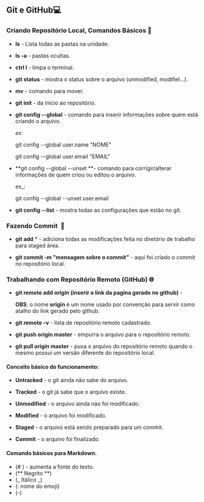 ##  Git e GitHub:computer:



### Criando Repositório Local, Comandos Básicos :newspaper:

- **ls**  - Lista todas as pastas na unidade.

- **ls -a** - pastas ocultas.

- **ctrl l** - limpa o terminal.

- **git status** - mostra o status  sobre o arquivo (unmodified, modifiel...).

- **mv** - comando para mover.

- **git init** - da início ao repositório.

- **git config --global** - comando para inserir informações sobre quem está criando o arquivo.

  _ex_: 

  git config --global user.name "NOME"

  git config --global user.email "EMAIL"

- **git config --global --unset **- comando para corrigir/alterar informações de quem criou ou editou o arquivo.

  ex_:

  git config --global --unset  user.email

- **git config --list** - mostra todas as configurações que estão no git.

  

### Fazendo Commit​ ​ :file_folder:

- **git add** * - adiciona todas as modificações feita no diretório de trabalho para staged área.

- **git commit -m "mensagem sobre o commit"** - aqui foi criado o commit no repositório local.

  

### Trabalhando com Repositório Remoto (GitHub) :globe_with_meridians:

- **git remote add origin (inserir o link da pagina gerado no github)**  -

  **OBS**: o nome **origin** é um nome usado por convenção para servir como atalho do link gerado pelo github.

- **git remote -v** - lista de repositório remoto cadastrado.

- **git push origin master** -  empurra o arquivo para o repositório remoto.

- **git pull origin master** - puxa o arquivo do repositório remoto quando o mesmo possui um versão diferente do repositório local.





#### Conceito básico do funcionamento:

- **Untracked** - o git ainda não sabe do arquivo.

- **Tracked** - o git já sabe que o arquivo existe.

- **Unmodified** - o arquivo ainda não foi modificado.

- **Modified** - o arquivo foi modificado.

- **Staged** - o arquivo está sendo preparado para um commit.

- **Commit** - o arquivo foi finalizado. 

  

#### Comando básicos para Markdown.

- (# )  - aumenta a fonte do texto.
- (** Negrito **) 
- (_  Itálico _) 
- (: nome do emoji) 
- (-)











